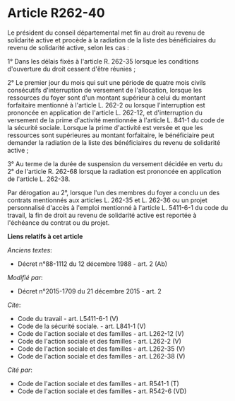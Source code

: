 # Article R262-40

Le président du conseil départemental met fin au droit au revenu de solidarité active et procède à la radiation de la liste
des bénéficiaires du revenu de solidarité active, selon les cas : 

1° Dans les délais fixés à l'article R. 262-35 lorsque les conditions d'ouverture du droit cessent d'être réunies ; 

2° Le premier jour du mois qui suit une période de quatre mois civils consécutifs d'interruption de versement de
l'allocation, lorsque les ressources du foyer sont d'un montant supérieur à celui du montant forfaitaire mentionné à
l'article L. 262-2 ou lorsque l'interruption est prononcée en application de l'article L. 262-12, et d'interruption du
versement de la prime d'activité mentionnée à l'article L. 841-1 du code de la sécurité sociale. Lorsque la prime d'activité
est versée et que les ressources sont supérieures au montant forfaitaire, le bénéficiaire peut demander la radiation de la
liste des bénéficiaires du revenu de solidarité active ; 

3° Au terme de la durée de suspension du versement décidée en vertu du 2° de l'article R. 262-68 lorsque la radiation est
prononcée en application de l'article L. 262-38. 

Par dérogation au 2°, lorsque l'un des membres du foyer a conclu un des contrats mentionnés aux articles L. 262-35 et L.
262-36 ou un projet personnalisé d'accès à l'emploi mentionné à l'article L. 5411-6-1 du code du travail, la fin de droit au
revenu de solidarité active est reportée à l'échéance du contrat ou du projet.

**Liens relatifs à cet article**

_Anciens textes_:

  - Décret n°88-1112 du 12 décembre 1988 - art. 2 (Ab)

_Modifié par_:

  - Décret n°2015-1709 du 21 décembre 2015 - art. 2

_Cite_:

  - Code du travail - art. L5411-6-1 (V)
  - Code de la sécurité sociale. - art. L841-1 (V)
  - Code de l'action sociale et des familles - art. L262-12 (V)
  - Code de l'action sociale et des familles - art. L262-2 (V)
  - Code de l'action sociale et des familles - art. L262-35 (V)
  - Code de l'action sociale et des familles - art. L262-38 (V)

_Cité par_:

  - Code de l'action sociale et des familles - art. R541-1 (T)
  - Code de l'action sociale et des familles - art. R542-6 (VD)
